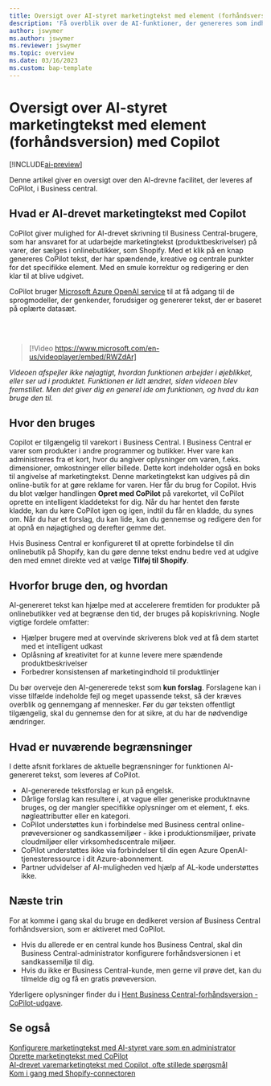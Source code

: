 ```yaml
---
title: Oversigt over AI-styret marketingtekst med element (forhåndsversion) med Copilot
description: 'Få overblik over de AI-funktioner, der genereres som indhold i Business central'
author: jswymer
ms.author: jswymer
ms.reviewer: jswymer
ms.topic: overview
ms.date: 03/16/2023
ms.custom: bap-template
---
```

# <a name="overview-of-ai-powered-item-marketing-text-preview-with-copilot" />Oversigt over AI-styret marketingtekst med element (forhåndsversion) med Copilot

[!INCLUDE[ai-preview](includes/ai-preview.md)]

Denne artikel giver en oversigt over den AI-drevne facilitet, der leveres af CoPilot, i Business central.

## <a name="what-is-ai-powered-item-marketing-text-with-copilot" />Hvad er AI-drevet marketingtekst med Copilot

CoPilot giver mulighed for AI-drevet skrivning til Business Central-brugere, som har ansvaret for at udarbejde marketingtekst (produktbeskrivelser) på varer, der sælges i onlinebutikker, som Shopify. Med et klik på en knap genereres CoPilot tekst, der har spændende, kreative og centrale punkter for det specifikke element. Med en smule korrektur og redigering er den klar til at blive udgivet.

CoPilot bruger [Microsoft Azure OpenAI service](/azure/cognitive-services/openai/overview) til at få adgang til de sprogmodeller, der genkender, forudsiger og genererer tekst, der er baseret på oplærte datasæt.

<br><br>  

> [!Video https://www.microsoft.com/en-us/videoplayer/embed/RWZdAr]

*Videoen afspejler ikke nøjagtigt, hvordan funktionen arbejder i øjeblikket, eller ser ud i produktet. Funktionen er lidt ændret, siden videoen blev fremstillet. Men det giver dig en generel ide om funktionen, og hvad du kan bruge den til.*
  
## <a name="where-its-used" />Hvor den bruges

Copilot er tilgængelig til varekort i Business Central. I Business Central er varer som produkter i andre programmer og butikker. Hver vare kan administreres fra et kort, hvor du angiver oplysninger om varen, f.eks. dimensioner, omkostninger eller billede. Dette kort indeholder også en boks til angivelse af marketingtekst. Denne marketingtekst kan udgives på din online-butik for at gøre reklame for varen. Her får du brug for Copilot. Hvis du blot vælger handlingen **Opret med CoPilot** på varekortet, vil CoPilot oprette en intelligent kladdetekst for dig. Når du har hentet den første kladde, kan du køre CoPilot igen og igen, indtil du får en kladde, du synes om. Når du har et forslag, du kan lide, kan du gennemse og redigere den for at opnå en nøjagtighed og derefter gemme det.

Hvis Business Central er konfigureret til at oprette forbindelse til din onlinebutik på Shopify, kan du gøre denne tekst endnu bedre ved at udgive den med emnet direkte ved at vælge **Tilføj til Shopify**.

## <a name="why-and-how-to-use-it" />Hvorfor bruge den, og hvordan

AI-genereret tekst kan hjælpe med at accelerere fremtiden for produkter på onlinebutikker ved at begrænse den tid, der bruges på kopiskrivning. Nogle vigtige fordele omfatter:

- Hjælper brugere med at overvinde skriverens blok ved at få dem startet med et intelligent udkast
- Oplåsning af kreativitet for at kunne levere mere spændende produktbeskrivelser
- Forbedrer konsistensen af marketingindhold til produktlinjer

Du bør overveje den AI-genererede tekst som **kun forslag**. Forslagene kan i visse tilfælde indeholde fejl og meget upassende tekst, så der kræves overblik og gennemgang af mennesker. Før du gør teksten offentligt tilgængelig, skal du gennemse den for at sikre, at du har de nødvendige ændringer.

## <a name="current-limitations" />Hvad er nuværende begrænsninger

I dette afsnit forklares de aktuelle begrænsninger for funktionen AI-genereret tekst, som leveres af CoPilot.

- AI-genererede tekstforslag er kun på engelsk.
- Dårlige forslag kan resultere i, at vague eller generiske produktnavne bruges, og der mangler specifikke oplysninger om et element, f. eks. nøgleattributter eller en kategori.
- CoPilot understøttes kun i forbindelse med Business central online-prøveversioner og sandkassemiljøer - ikke i produktionsmiljøer, private cloudmiljøer eller virksomhedscentrale miljøer.
- CoPilot understøttes ikke via forbindelser til din egen Azure OpenAI-tjenesteressource i dit Azure-abonnement.
- Partner udvidelser af AI-muligheden ved hjælp af AL-kode understøttes ikke.

## <a name="next-steps" />Næste trin

For at komme i gang skal du bruge en dedikeret version af Business Central forhåndsversion, som er aktiveret med CoPilot.

- Hvis du allerede er en central kunde hos Business Central, skal din Business Central-administrator konfigurere forhåndsversionen i et sandkassemiljø til dig.
- Hvis du ikke er Business Central-kunde, men gerne vil prøve det, kan du tilmelde dig og få en gratis prøveversion.

Yderligere oplysninger finder du i [Hent Business Central-forhåndsversion - CoPilot-udgave](ai-preview-getstarted.md).  

## <a name="see-also" />Se også

[Konfigurere marketingtekst med AI-styret vare som en administrator](enable-ai.md)  
[Oprette marketingtekst med CoPilot](item-marketing-text.md)  
[AI-drevet varemarketingtekst med Copilot, ofte stillede spørgsmål](ai-faq.md)  
[Kom i gang med Shopify-connectoren](shopify/get-started.md)  
